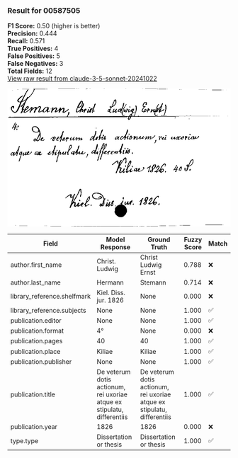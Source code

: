 ### Result for 00587505
**F1 Score:** 0.50 (higher is better)<br>**Precision:** 0.444<br>**Recall:** 0.571<br>**True Positives:** 4<br>**False Positives:** 5<br>**False Negatives:** 3<br>**Total Fields:** 12<br>[View raw result from claude-3-5-sonnet-20241022](https://github.com/RISE-UNIBAS/humanities_data_benchmark/blob/main/results/2025-10-01/T0143/request_T0143_00587505.json)

<img src="https://github.com/RISE-UNIBAS/humanities_data_benchmark/blob/main/benchmarks/zettelkatalog/images/00587505.jpg?raw=true" alt="00587505" width="600px">

| Field | Model Response | Ground Truth | Fuzzy Score | Match |
|-------|----------------|--------------|-------------|-------|
| author.first_name | Christ. Ludwig | Christ Ludwig Ernst | 0.788 | ❌ |
| author.last_name | Hermann | Stemann | 0.714 | ❌ |
| library_reference.shelfmark | Kiel. Diss. jur. 1826 | None | 0.000 | ❌ |
| library_reference.subjects | None | None | 1.000 | ✅ |
| publication.editor | None | None | 1.000 | ✅ |
| publication.format | 4° | None | 0.000 | ❌ |
| publication.pages | 40 | 40 | 1.000 | ✅ |
| publication.place | Kiliae | Kiliae | 1.000 | ✅ |
| publication.publisher | None | None | 1.000 | ✅ |
| publication.title | De veterum dotis actionum, rei uxoriae atque ex stipulatu, differentiis | De veterum dotis actionum, rei uxoriae atque ex stipulatu, differentiis | 1.000 | ✅ |
| publication.year | 1826 | 1826 | 0.000 | ❌ |
| type.type | Dissertation or thesis | Dissertation or thesis | 1.000 | ✅ |
